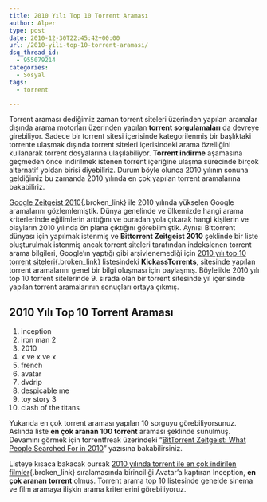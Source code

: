 ```yaml
---
title: 2010 Yılı Top 10 Torrent Araması
author: Alper
type: post
date: 2010-12-30T22:45:42+00:00
url: /2010-yili-top-10-torrent-aramasi/
dsq_thread_id:
  - 955079214
categories:
  - Sosyal
tags:
  - torrent

---
```

Torrent araması dediğimiz zaman torrent siteleri üzerinden yapılan aramalar dışında arama motorları üzerinden yapılan **torrent sorgulamaları** da devreye girebiliyor. Sadece bir torrent sitesi içerisinde kategorilenmiş bir başlıktaki torrente ulaşmak dışında torrent siteleri içerisindeki arama özelliğini kullanarak torrent dosyalarına ulaşılabiliyor. **Torrent indirme** aşamasına geçmeden önce indirilmek istenen torrent içeriğine ulaşma sürecinde birçok alternatif yoldan birisi diyebiliriz. Durum böyle olunca 2010 yılının sonuna geldiğimiz bu zamanda 2010 yılında en çok yapılan torrent aramalarına bakabiliriz.

[Google Zeitgeist 2010][1]{.broken_link} ile 2010 yılında yükselen Google aramalarını gözlemlemiştik. Dünya genelinde ve ülkemizde hangi arama kriterlerinde eğilimlerin arttığını ve buradan yola çıkarak hangi kişilerin ve olayların 2010 yılında ön plana çıktığını görebilmiştik. Aynısı Bittorrent dünyası için yapılmak istenmiş ve **Bittorrent Zeitgeist 2010** şeklinde bir liste oluşturulmak istenmiş ancak torrent siteleri tarafından indekslenen torrent arama bilgileri, Google&#8217;ın yaptığı gibi arşivlenemediği için [2010 yılı top 10 torrent siteleri][2]{.broken_link} listesindeki **KickassTorrents**, sitesinde yapılan torrent aramalarını genel bir bilgi oluşması için paylaşmış. Böylelikle 2010 yılı top 10 torrent sitelerinde 9. sırada olan bir torrent sitesinde yıl içerisinde yapılan torrent aramalarının sonuçları ortaya çıkmış.

## 2010 Yılı Top 10 Torrent Araması

  1. inception
  2. iron man 2
  3. 2010
  4. x ve x ve x
  5. french
  6. avatar
  7. dvdrip
  8. despicable me
  9. toy story 3
 10. clash of the titans

Yukarıda en çok torrent araması yapılan 10 sorguyu görebiliyorsunuz. Aslında liste **en çok aranan 100 torrent** araması şeklinde sunulmuş. Devamını görmek için torrentfreak üzerindeki &#8220;<a href="https://torrentfreak.com/bittorrent-zeitgeist-what-people-searched-for-in-2010-101227/" target="_blank">BitTorrent Zeitgeist: What People Searched For in 2010</a>&#8221; yazısına bakabilirsiniz.

Listeye kısaca bakacak oursak [2010 yılında torrent ile en çok indirilen filmler][3]{.broken_link} sıralamasında birinciliği Avatar&#8217;a kaptıran Inception, **en çok aranan torrent** olmuş. Torrent arama top 10 listesinde genelde sinema ve film aramaya ilişkin arama kriterlerini görebiliyoruz.

 [1]: https://www.murekkep.org/2010-yukselen-google-aramalari-google-zeitgeist-2010-3737
 [2]: https://www.murekkep.org/2010-yili-top-10-torrent-siteleri-3824
 [3]: https://www.murekkep.org/2010-yilinda-torrent-ile-en-cok-indirilen-filmler-3894